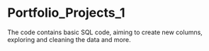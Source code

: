 # Portfolio_Projects_1
The code contains basic SQL code, aiming to create new columns, exploring and cleaning the data and more.
